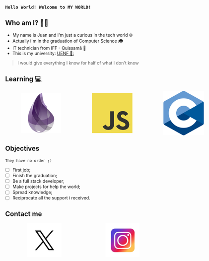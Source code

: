 ### `Hello World! Welcome to MY WORLD!`

## Who am I? 👨‍🦱
- My name is Juan and i'm just a curious in the tech world :globe_with_meridians:
- Actually i'm in the graduation of Computer Science :mortar_board:
- IT technician from IFF - Quissamã 🏫
- This is my university: [UENF 🏫:](https://www.uenf.br)


> I would give everything I know for half of what I don't know


## Learning :computer:
<div style="display: flex; justify-content: space-around; align-items: center;">
<img src="images/elixirlogo.png" alt="elixir" style=" width:130px; margin:0 50px;"/>
<img src="images/js.png" alt="javascript" style="width:130px; margin: 0 50px;"/>
<img src="images/c.png" alt="C" style="width:130px; margin: 0 50px;"/>
</div>

## Objectives
`They have no order ;)`
- [ ] First job;
- [ ] Finish the graduation;
- [ ] Be a full stack developer;
- [ ] Make projects for help the world;
- [ ] Spread knowledge;
- [ ] Reciprocate all the support i received.

## Contact me


<div style="display: flex; justify-content: space-around; align-items: center;">
<a href="https://twitter.com/juanzeenho" target="_blank"> <img src="images/x.png" href="https://www.instagram.com/juanzeenn/" style=" width:110px; margin: 0 15px;"/></a>
<a href="https://www.instagram.com/juanzeenn/" target="_blank"> <img src="images/insta.png" style=" width:110px; margin: 0 15px;"/></a>
</div>
